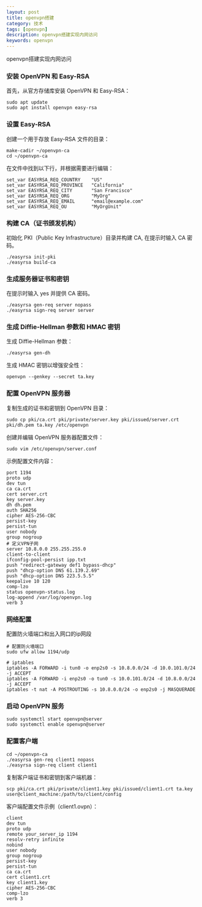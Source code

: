 ```yaml
---
layout: post
title: openvpn搭建
category: 技术
tags: [openvpn]
description: openvpn搭建实现内网访问
keywords: openvpn
---
```


openvpn搭建实现内网访问


### 安装 OpenVPN 和 Easy-RSA

首先，从官方存储库安装 OpenVPN 和 Easy-RSA：

```shell
sudo apt update
sudo apt install openvpn easy-rsa
```

### 设置 Easy-RSA

创建一个用于存放 Easy-RSA 文件的目录：

```shell
make-cadir ~/openvpn-ca
cd ~/openvpn-ca
```

在文件中找到以下行，并根据需要进行编辑：

```shell
set_var EASYRSA_REQ_COUNTRY    "US"
set_var EASYRSA_REQ_PROVINCE   "California"
set_var EASYRSA_REQ_CITY       "San Francisco"
set_var EASYRSA_REQ_ORG        "MyOrg"
set_var EASYRSA_REQ_EMAIL      "email@example.com"
set_var EASYRSA_REQ_OU         "MyOrgUnit"
```

### 构建 CA（证书颁发机构）

初始化 PKI（Public Key Infrastructure）目录并构建 CA, 在提示时输入 CA 密码。

```shell
./easyrsa init-pki
./easyrsa build-ca

```

### 生成服务器证书和密钥

在提示时输入 yes 并提供 CA 密码。

```shell
./easyrsa gen-req server nopass
./easyrsa sign-req server server
```

### 生成 Diffie-Hellman 参数和 HMAC 密钥

生成 Diffie-Hellman 参数：

```shell
./easyrsa gen-dh
```

生成 HMAC 密钥以增强安全性：

```shell
openvpn --genkey --secret ta.key
```

### 配置 OpenVPN 服务器

复制生成的证书和密钥到 OpenVPN 目录：

```shell
sudo cp pki/ca.crt pki/private/server.key pki/issued/server.crt pki/dh.pem ta.key /etc/openvpn
```

创建并编辑 OpenVPN 服务器配置文件：

```shell
sudo vim /etc/openvpn/server.conf
```

示例配置文件内容：

```shell
port 1194
proto udp
dev tun
ca ca.crt
cert server.crt
key server.key
dh dh.pem
auth SHA256
cipher AES-256-CBC
persist-key
persist-tun
user nobody
group nogroup
# 定义VPN子网
server 10.8.0.0 255.255.255.0
client-to-client
ifconfig-pool-persist ipp.txt
push "redirect-gateway def1 bypass-dhcp"
push "dhcp-option DNS 61.139.2.69"
push "dhcp-option DNS 223.5.5.5"
keepalive 10 120
comp-lzo
status openvpn-status.log
log-append /var/log/openvpn.log
verb 3
```

### 网络配置

配置防火墙端口和出入网口的ip网段

```shell
# 配置防火墙端口
sudo ufw allow 1194/udp

# iptables
iptables -A FORWARD -i tun0 -o enp2s0 -s 10.8.0.0/24 -d 10.0.101.0/24 -j ACCEPT
iptables -A FORWARD -i enp2s0 -o tun0 -s 10.0.101.0/24 -d 10.8.0.0/24 -j ACCEPT
iptables -t nat -A POSTROUTING -s 10.8.0.0/24 -o enp2s0 -j MASQUERADE
```

### 启动 OpenVPN 服务

```shell
sudo systemctl start openvpn@server
sudo systemctl enable openvpn@server

```

### 配置客户端

```shell
cd ~/openvpn-ca
./easyrsa gen-req client1 nopass
./easyrsa sign-req client client1
```

复制客户端证书和密钥到客户端机器：

```shell
scp pki/ca.crt pki/private/client1.key pki/issued/client1.crt ta.key user@client_machine:/path/to/client/config
```

客户端配置文件示例（client1.ovpn）：

```shell
client
dev tun
proto udp
remote your_server_ip 1194
resolv-retry infinite
nobind
user nobody
group nogroup
persist-key
persist-tun
ca ca.crt
cert client1.crt
key client1.key
cipher AES-256-CBC
comp-lzo
verb 3
```
